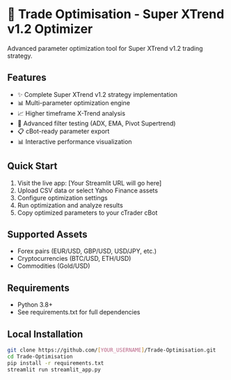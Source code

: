 # 🚀 Trade Optimisation - Super XTrend v1.2 Optimizer

Advanced parameter optimization tool for Super XTrend v1.2 trading strategy.

## Features
- ✨ Complete Super XTrend v1.2 strategy implementation
- 📊 Multi-parameter optimization engine
- 📈 Higher timeframe X-Trend analysis
- 🔧 Advanced filter testing (ADX, EMA, Pivot Supertrend)
- 📋 cBot-ready parameter export
- 📊 Interactive performance visualization

## Quick Start
1. Visit the live app: [Your Streamlit URL will go here]
2. Upload CSV data or select Yahoo Finance assets
3. Configure optimization settings
4. Run optimization and analyze results
5. Copy optimized parameters to your cTrader cBot

## Supported Assets
- Forex pairs (EUR/USD, GBP/USD, USD/JPY, etc.)
- Cryptocurrencies (BTC/USD, ETH/USD)
- Commodities (Gold/USD)

## Requirements
- Python 3.8+
- See requirements.txt for full dependencies

## Local Installation
```bash
git clone https://github.com/[YOUR_USERNAME]/Trade-Optimisation.git
cd Trade-Optimisation
pip install -r requirements.txt
streamlit run streamlit_app.py
